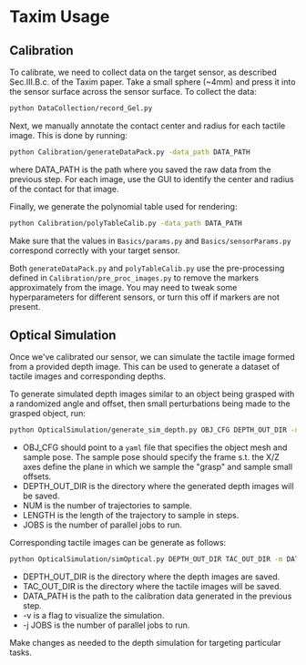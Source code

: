 # Taxim Usage

## Calibration

To calibrate, we need to collect data on the target sensor, as described Sec.III.B.c. of the Taxim paper.
Take a small sphere (~4mm) and press it into the sensor surface across the sensor surface. To collect the data:
```bash
python DataCollection/record_Gel.py
```

Next, we manually annotate the contact center and radius for each tactile image. This is done by running:
```bash
python Calibration/generateDataPack.py -data_path DATA_PATH
```
where DATA_PATH is the path where you saved the raw data from the previous step. For each image, use the GUI
to identify the center and radius of the contact for that image.

Finally, we generate the polynomial table used for rendering:
```bash
python Calibration/polyTableCalib.py -data_path DATA_PATH
```
Make sure that the values in `Basics/params.py` and `Basics/sensorParams.py` correspond correctly with your target 
sensor. 

Both `generateDataPack.py` and `polyTableCalib.py` use the pre-processing defined in `Calibration/pre_proc_images.py`
to remove the markers approximately from the image. You may need to tweak some hyperparameters for different sensors, 
or turn this off if markers are not present.

## Optical Simulation

Once we've calibrated our sensor, we can simulate the tactile image formed from a provided depth image. This can be
used to generate a dataset of tactile images and corresponding depths.

To generate simulated depth images similar to an object being grasped with a randomized angle and offset, then small 
perturbations being made to the grasped object, run:
```bash
python OpticalSimulation/generate_sim_depth.py OBJ_CFG DEPTH_OUT_DIR -n NUM -l LENGTH -j JOBS
```

* OBJ_CFG should point to a `yaml` file that specifies the object mesh and sample pose. The sample pose should specify
the frame s.t. the X/Z axes define the plane in which we sample the "grasp" and sample small offsets.
* DEPTH_OUT_DIR is the directory where the generated depth images will be saved.
* NUM is the number of trajectories to sample.
* LENGTH is the length of the trajectory to sample in steps.
* JOBS is the number of parallel jobs to run.

Corresponding tactile images can be generate as follows:
```bash
python OpticalSimulation/simOptical.py DEPTH_OUT_DIR TAC_OUT_DIR -m DATA_PATH -v -j JOBS
```

* DEPTH_OUT_DIR is the directory where the depth images are saved.
* TAC_OUT_DIR is the directory where the tactile images will be saved.
* DATA_PATH is the path to the calibration data generated in the previous step.
* -v is a flag to visualize the simulation.
* -j JOBS is the number of parallel jobs to run.

Make changes as needed to the depth simulation for targeting particular tasks.